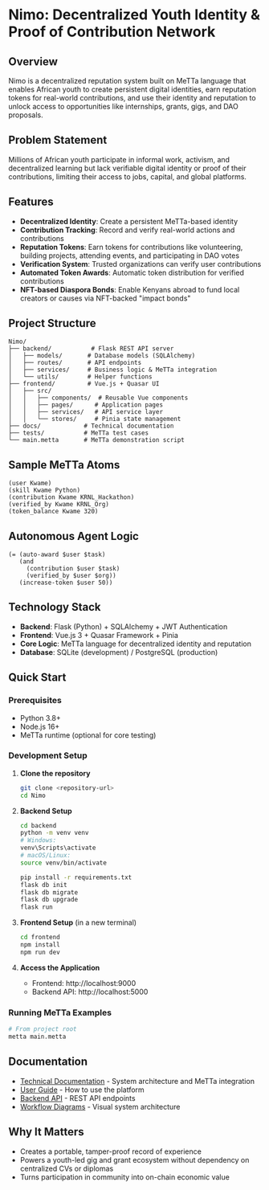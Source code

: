 # Nimo: Decentralized Youth Identity & Proof of Contribution Network

## Overview
Nimo is a decentralized reputation system built on MeTTa language that enables African youth to create persistent digital identities, earn reputation tokens for real-world contributions, and use their identity and reputation to unlock access to opportunities like internships, grants, gigs, and DAO proposals.

## Problem Statement
Millions of African youth participate in informal work, activism, and decentralized learning but lack verifiable digital identity or proof of their contributions, limiting their access to jobs, capital, and global platforms.

## Features
- **Decentralized Identity**: Create a persistent MeTTa-based identity
- **Contribution Tracking**: Record and verify real-world actions and contributions
- **Reputation Tokens**: Earn tokens for contributions like volunteering, building projects, attending events, and participating in DAO votes
- **Verification System**: Trusted organizations can verify user contributions
- **Automated Token Awards**: Automatic token distribution for verified contributions
- **NFT-based Diaspora Bonds**: Enable Kenyans abroad to fund local creators or causes via NFT-backed "impact bonds"

## Project Structure
```
Nimo/
├── backend/           # Flask REST API server
│   ├── models/       # Database models (SQLAlchemy)
│   ├── routes/       # API endpoints
│   ├── services/     # Business logic & MeTTa integration
│   └── utils/        # Helper functions
├── frontend/         # Vue.js + Quasar UI
│   ├── src/
│   │   ├── components/  # Reusable Vue components
│   │   ├── pages/      # Application pages
│   │   ├── services/   # API service layer
│   │   └── stores/     # Pinia state management
├── docs/            # Technical documentation
├── tests/           # MeTTa test cases
└── main.metta       # MeTTa demonstration script
```

## Sample MeTTa Atoms
```
(user Kwame)
(skill Kwame Python)
(contribution Kwame KRNL_Hackathon)
(verified_by Kwame KRNL_Org)
(token_balance Kwame 320)
```

## Autonomous Agent Logic
```
(= (auto-award $user $task)
   (and
     (contribution $user $task)
     (verified_by $user $org))
   (increase-token $user 50))
```

## Technology Stack
- **Backend**: Flask (Python) + SQLAlchemy + JWT Authentication
- **Frontend**: Vue.js 3 + Quasar Framework + Pinia
- **Core Logic**: MeTTa language for decentralized identity and reputation
- **Database**: SQLite (development) / PostgreSQL (production)

## Quick Start

### Prerequisites
- Python 3.8+
- Node.js 16+
- MeTTa runtime (optional for core testing)

### Development Setup

1. **Clone the repository**
   ```bash
   git clone <repository-url>
   cd Nimo
   ```

2. **Backend Setup**
   ```bash
   cd backend
   python -m venv venv
   # Windows:
   venv\Scripts\activate
   # macOS/Linux:
   source venv/bin/activate
   
   pip install -r requirements.txt
   flask db init
   flask db migrate
   flask db upgrade
   flask run
   ```

3. **Frontend Setup** (in a new terminal)
   ```bash
   cd frontend
   npm install
   npm run dev
   ```

4. **Access the Application**
   - Frontend: http://localhost:9000
   - Backend API: http://localhost:5000

### Running MeTTa Examples
```bash
# From project root
metta main.metta
```

## Documentation
- [Technical Documentation](docs/technical.md) - System architecture and MeTTa integration
- [User Guide](docs/user_guide.md) - How to use the platform
- [Backend API](backend/README.md) - REST API endpoints
- [Workflow Diagrams](docs/) - Visual system architecture

## Why It Matters
- Creates a portable, tamper-proof record of experience
- Powers a youth-led gig and grant ecosystem without dependency on centralized CVs or diplomas
- Turns participation in community into on-chain economic value